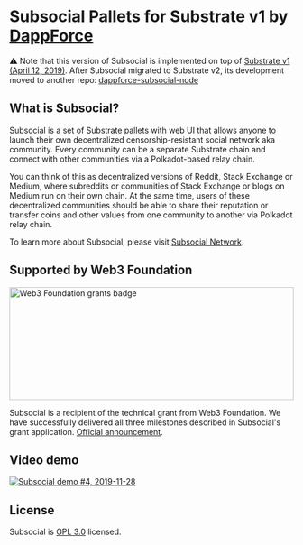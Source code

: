 # Subsocial Pallets for Substrate v1 by [DappForce](https://github.com/dappforce)

⚠️ Note that this version of Subsocial is implemented on top of [Substrate v1 (April 12, 2019)](https://github.com/paritytech/substrate/commit/6dfc3e8b057bb00322136251a0f10305fbb1ad8f). After Subsocial migrated to Substrate v2, its development moved to another repo: [dappforce-subsocial-node](https://github.com/dappforce/dappforce-subsocial-node)

## What is Subsocial?

Subsocial is a set of Substrate pallets with web UI that allows anyone to launch their own decentralized censorship-resistant social network aka community. Every community can be a separate Substrate chain and connect with other communities via a Polkadot-based relay chain.

You can think of this as decentralized versions of Reddit, Stack Exchange or Medium, where subreddits or communities of Stack Exchange or blogs on Medium run on their own chain. At the same time, users of these decentralized communities should be able to share their reputation or transfer coins and other values from one community to another via Polkadot relay chain.

To learn more about Subsocial, please visit [Subsocial Network](http://subsocial.network).

## Supported by Web3 Foundation

<img src="https://github.com/dappforce/dappforce-subsocial/blob/master/w3f-badge.svg" width="100%" height="200" alt="Web3 Foundation grants badge" />

Subsocial is a recipient of the technical grant from Web3 Foundation. We have successfully delivered all three milestones described in Subsocial's grant application. [Official announcement](https://medium.com/web3foundation/web3-foundation-grants-wave-3-recipients-6426e77f1230).

## Video demo

[![Subsocial demo #4, 2019-11-28](http://i3.ytimg.com/vi/pFGvlKpJdss/maxresdefault.jpg)](https://www.youtube.com/watch?v=pFGvlKpJdss)

## License

Subsocial is [GPL 3.0](./LICENSE) licensed.
